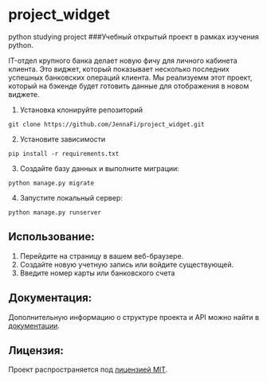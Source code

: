 # project_widget
python studying project
###Учебный открытый проект в рамках изучения python.

IT-отдел крупного банка делает новую фичу для личного кабинета клиента. Это виджет, который показывает несколько последних успешных банковских операций клиента. Мы реализуемм этот проект, который на бэкенде будет готовить данные для отображения в новом виджете.

1. Установка
   клонируйте репозиторий
```
git clone https://github.com/JennaFi/project_widget.git
```
2. Установите зависимости
```
pip install -r requirements.txt
```
3. Создайте базу данных и выполните миграции:
```
python manage.py migrate
```
4. Запустите локальный сервер:
```
python manage.py runserver
```
## Использование:

1. Перейдите на страницу в вашем веб-браузере.
2. Создайте новую учетную запись или войдите существующей.
3. Введите номер карты или банковского счета

## Документация:

Дополнительную информацию о структуре проекта и API можно найти в [документации](docs/README.md).

## Лицензия:

Проект распространяется под [лицензией MIT](LICENSE).


